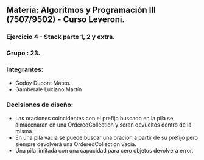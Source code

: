 ## Materia: Algoritmos y Programación III (7507/9502) - Curso Leveroni.
### Ejercicio 4 - Stack parte 1, 2 y extra.
### Grupo : 23.
### Integrantes:
- Godoy Dupont Mateo.
- Gamberale Luciano Martín

### Decisiones de diseño:
- Las oraciones coincidentes con el prefijo buscado en la pila se almacenaran en una OrderedCollection y seran devueltos dentro de la misma.
- En una pila vacia se puede buscar una oracion a partir de su prefijo pero siempre devolverá una OrderedCollection vacia.
- Una pila limitada con una capacidad para cero objetos devolverá error.
